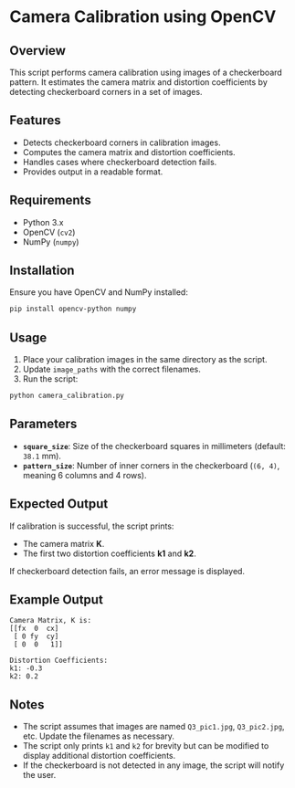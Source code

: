 # Camera Calibration using OpenCV

## Overview
This script performs camera calibration using images of a checkerboard pattern. It estimates the camera matrix and distortion coefficients by detecting checkerboard corners in a set of images.

## Features
- Detects checkerboard corners in calibration images.
- Computes the camera matrix and distortion coefficients.
- Handles cases where checkerboard detection fails.
- Provides output in a readable format.

## Requirements
- Python 3.x
- OpenCV (`cv2`)
- NumPy (`numpy`)

## Installation
Ensure you have OpenCV and NumPy installed:

```bash
pip install opencv-python numpy
```

## Usage
1. Place your calibration images in the same directory as the script.
2. Update `image_paths` with the correct filenames.
3. Run the script:

```bash
python camera_calibration.py
```

## Parameters
- **`square_size`**: Size of the checkerboard squares in millimeters (default: `38.1` mm).
- **`pattern_size`**: Number of inner corners in the checkerboard (`(6, 4)`, meaning 6 columns and 4 rows).

## Expected Output
If calibration is successful, the script prints:
- The camera matrix **K**.
- The first two distortion coefficients **k1** and **k2**.

If checkerboard detection fails, an error message is displayed.

## Example Output
```
Camera Matrix, K is:
[[fx  0  cx]
 [ 0 fy  cy]
 [ 0  0   1]]

Distortion Coefficients:
k1: -0.3
k2: 0.2
```

## Notes
- The script assumes that images are named `Q3_pic1.jpg`, `Q3_pic2.jpg`, etc. Update the filenames as necessary.
- The script only prints `k1` and `k2` for brevity but can be modified to display additional distortion coefficients.
- If the checkerboard is not detected in any image, the script will notify the user.
